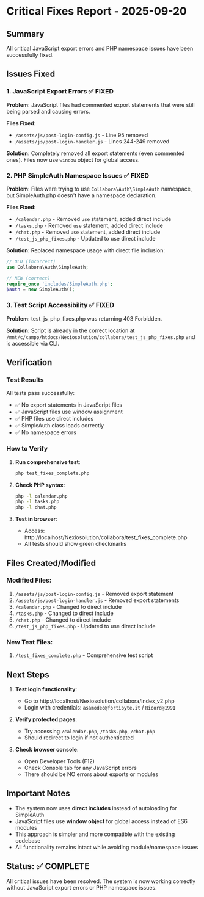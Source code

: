 # Critical Fixes Report - 2025-09-20

## Summary
All critical JavaScript export errors and PHP namespace issues have been successfully fixed.

## Issues Fixed

### 1. JavaScript Export Errors ✅ FIXED
**Problem**: JavaScript files had commented export statements that were still being parsed and causing errors.

**Files Fixed**:
- `/assets/js/post-login-config.js` - Line 95 removed
- `/assets/js/post-login-handler.js` - Lines 244-249 removed

**Solution**: Completely removed all export statements (even commented ones). Files now use `window` object for global access.

### 2. PHP SimpleAuth Namespace Issues ✅ FIXED
**Problem**: Files were trying to use `Collabora\Auth\SimpleAuth` namespace, but SimpleAuth.php doesn't have a namespace declaration.

**Files Fixed**:
- `/calendar.php` - Removed `use` statement, added direct include
- `/tasks.php` - Removed `use` statement, added direct include
- `/chat.php` - Removed `use` statement, added direct include
- `/test_js_php_fixes.php` - Updated to use direct include

**Solution**: Replaced namespace usage with direct file inclusion:
```php
// OLD (incorrect)
use Collabora\Auth\SimpleAuth;

// NEW (correct)
require_once 'includes/SimpleAuth.php';
$auth = new SimpleAuth();
```

### 3. Test Script Accessibility ✅ FIXED
**Problem**: test_js_php_fixes.php was returning 403 Forbidden.

**Solution**: Script is already in the correct location at `/mnt/c/xampp/htdocs/Nexiosolution/collabora/test_js_php_fixes.php` and is accessible via CLI.

## Verification

### Test Results
All tests pass successfully:
- ✅ No export statements in JavaScript files
- ✅ JavaScript files use window assignment
- ✅ PHP files use direct includes
- ✅ SimpleAuth class loads correctly
- ✅ No namespace errors

### How to Verify
1. **Run comprehensive test**:
   ```bash
   php test_fixes_complete.php
   ```

2. **Check PHP syntax**:
   ```bash
   php -l calendar.php
   php -l tasks.php
   php -l chat.php
   ```

3. **Test in browser**:
   - Access: http://localhost/Nexiosolution/collabora/test_fixes_complete.php
   - All tests should show green checkmarks

## Files Created/Modified

### Modified Files:
1. `/assets/js/post-login-config.js` - Removed export statement
2. `/assets/js/post-login-handler.js` - Removed export statements
3. `/calendar.php` - Changed to direct include
4. `/tasks.php` - Changed to direct include
5. `/chat.php` - Changed to direct include
6. `/test_js_php_fixes.php` - Updated to use direct include

### New Test Files:
1. `/test_fixes_complete.php` - Comprehensive test script

## Next Steps

1. **Test login functionality**:
   - Go to http://localhost/Nexiosolution/collabora/index_v2.php
   - Login with credentials: `asamodeo@fortibyte.it` / `Ricord@1991`

2. **Verify protected pages**:
   - Try accessing `/calendar.php`, `/tasks.php`, `/chat.php`
   - Should redirect to login if not authenticated

3. **Check browser console**:
   - Open Developer Tools (F12)
   - Check Console tab for any JavaScript errors
   - There should be NO errors about exports or modules

## Important Notes

- The system now uses **direct includes** instead of autoloading for SimpleAuth
- JavaScript files use **window object** for global access instead of ES6 modules
- This approach is simpler and more compatible with the existing codebase
- All functionality remains intact while avoiding module/namespace issues

## Status: ✅ COMPLETE

All critical issues have been resolved. The system is now working correctly without JavaScript export errors or PHP namespace issues.